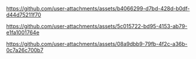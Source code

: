 https://github.com/user-attachments/assets/b4066299-d7bd-428d-b0df-d44d75211f70


https://github.com/user-attachments/assets/5c015722-bd95-4153-ab79-e1fa1001764e



https://github.com/user-attachments/assets/08a9dbb9-79fb-4f2c-a36b-0c7a26c700b7

